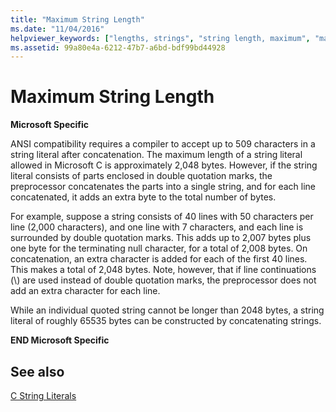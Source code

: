 ```yaml
---
title: "Maximum String Length"
ms.date: "11/04/2016"
helpviewer_keywords: ["lengths, strings", "string length, maximum", "maximum string length", "strings [C++], length"]
ms.assetid: 99a80e4a-6212-47b7-a6bd-bdf99bd44928
---
```

# Maximum String Length

**Microsoft Specific**

ANSI compatibility requires a compiler to accept up to 509 characters in a string literal after concatenation. The maximum length of a string literal allowed in Microsoft C is approximately 2,048 bytes. However, if the string literal consists of parts enclosed in double quotation marks, the preprocessor concatenates the parts into a single string, and for each line concatenated, it adds an extra byte to the total number of bytes.

For example, suppose a string consists of 40 lines with 50 characters per line (2,000 characters), and one line with 7 characters, and each line is surrounded by double quotation marks. This adds up to 2,007 bytes plus one byte for the terminating null character, for a total of 2,008 bytes. On concatenation, an extra character is added for each of the first 40 lines. This makes a total of 2,048 bytes. Note, however, that if line continuations (\\) are used instead of double quotation marks, the preprocessor does not add an extra character for each line.

While an individual quoted string cannot be longer than 2048 bytes, a string literal of roughly 65535 bytes can be constructed by concatenating strings.

**END Microsoft Specific**

## See also

[C String Literals](../c-language/c-string-literals.md)
